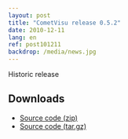 ```yaml
---
layout: post
title: "CometVisu release 0.5.2"
date: 2010-12-11
lang: en
ref: post101211
backdrop: /media/news.jpg
---
```


Historic release

Downloads
---------

* [Source code (zip)](https://github.com/CometVisu/CometVisu/archive/v0.5.2.zip)
* [Source code (tar.gz)](https://github.com/CometVisu/CometVisu/archive/v0.5.2.tar.gz)